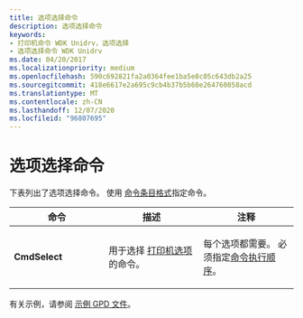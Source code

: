 ```yaml
---
title: 选项选择命令
description: 选项选择命令
keywords:
- 打印机命令 WDK Unidrv，选项选择
- 选项选择命令 WDK Unidrv
ms.date: 04/20/2017
ms.localizationpriority: medium
ms.openlocfilehash: 590c692821fa2a0364fee1ba5e8c05c643db2a25
ms.sourcegitcommit: 418e6617e2a695c9cb4b37b5b60e264760858acd
ms.translationtype: MT
ms.contentlocale: zh-CN
ms.lasthandoff: 12/07/2020
ms.locfileid: "96807695"
---
```

# <a name="option-selection-command"></a>选项选择命令





下表列出了选项选择命令。 使用 [命令条目格式](command-entry-format.md)指定命令。

<table>
<colgroup>
<col width="33%" />
<col width="33%" />
<col width="33%" />
</colgroup>
<thead>
<tr class="header">
<th>命令</th>
<th>描述</th>
<th>注释</th>
</tr>
</thead>
<tbody>
<tr class="odd">
<td><p><strong>CmdSelect</strong></p></td>
<td><p>用于选择 <a href="printer-options.md" data-raw-source="[printer option](printer-options.md)">打印机选项</a>的命令。</p></td>
<td><p>每个选项都需要。 必须指定<a href="command-execution-order.md" data-raw-source="[Command execution order](command-execution-order.md)">命令执行顺序</a>。</p></td>
</tr>
</tbody>
</table>

 

有关示例，请参阅 [示例 GPD 文件](sample-gpd-files.md)。

 

 




